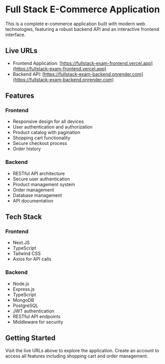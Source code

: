 # Full Stack E-Commerce Application

This is a complete e-commerce application built with modern web technologies, featuring a robust backend API and an interactive frontend interface.

## Live URLs

- Frontend Application: [https://fullstack-exam-frontend.vercel.app](https://fullstack-exam-frontend.vercel.app)
- Backend API: [https://fullstack-exam-backend.onrender.com](https://fullstack-exam-backend.onrender.com)

## Features

### Frontend

- Responsive design for all devices
- User authentication and authorization
- Product catalog with pagination
- Shopping cart functionality
- Secure checkout process
- Order history

### Backend

- RESTful API architecture
- Secure user authentication
- Product management system
- Order management
- Database management
- API documentation

## Tech Stack

### Frontend

- Next.JS
- TypeScript
- Tailwind CSS
- Axios for API calls

### Backend

- Node.js
- Express.js
- TypeScript
- MongoDB
- PostgreSQL
- JWT authentication
- RESTful API endpoints
- Middleware for security

## Getting Started

Visit the live URLs above to explore the application. Create an account to access all features including shopping cart and order management.

